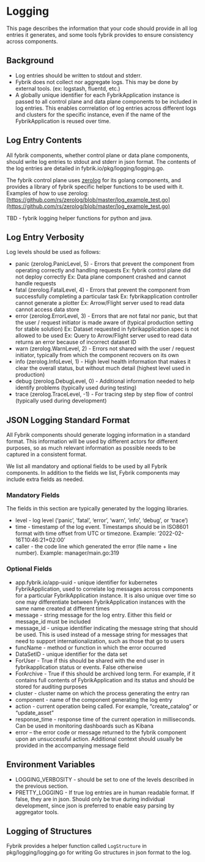 # Logging

This page describes the information that your code should provide in all log entries it generates, and some tools fybrik provides to ensure consistency across components.

## Background
* Log entries should be written to stdout and stderr.
* Fybrik does not collect nor aggregate logs.  This may be done by external tools. (ex: logstash, fluentd, etc.)
* A globally unique identifier for each FybrikApplication instance is passed to all control plane and data plane components to be included in log entries.  This enables corrrelation of log entries across different logs and clusters for the specific instance, even if the name of the FybrikApplication is reused over time.

## Log Entry Contents
All fybrik components, whether control plane or data plane components, should write log entries to stdout and stderr in json format.
The contents of the log entries are detailed in fybrik.io/pkg/logging/logging.go.

The fybrik control plane uses [zerolog](https://github.com/rs/zerolog) for its golang components, and provides a library of fybrik specific helper functions to be used with it.
Examples of how to use zerolog: [https://github.com/rs/zerolog/blob/master/log_example_test.go](https://github.com/rs/zerolog/blob/master/log_example_test.go)

TBD - fybrik logging helper functions for python and java.

## Log Entry Verbosity
Log levels should be used as follows:

- panic (zerolog.PanicLevel, 5) - Errors that prevent the component from operating correctly and handling requests
     Ex: fybrik control plane did not deploy correctly
	   Ex: Data plane component crashed and cannot handle requests
- fatal (zerolog.FatalLevel, 4) - Errors that prevent the component from successfully completing a particular task
	   Ex: fybrikapplication controller cannot generate a plotter
	   Ex: Arrow/Flight server used to read data cannot access data store
- error (zerolog.ErrorLevel, 3) - Errors that are not fatal nor panic, but that the user / request initiator is made aware of (typical production setting for stable solution)
	   Ex: Dataset requested in fybrikapplication.spec is not allowed to be used
 	   Ex: Query to Arrow/Flight server used to read data returns an error because of incorrect dataset ID
- warn (zerolog.WarnLevel, 2) - Errors not shared with the user / request initiator, typically from which the component recovers on its own
- info (zerolog.InfoLevel, 1) - High level health information that makes it clear the overall status, but without much detail (highest level used in production)
- debug (zerolog.DebugLevel, 0) - Additional information needed to help identify problems (typically used during testing)
- trace (zerolog.TraceLevel, -1) - For tracing step by step flow of control (typically used during development)

## JSON Logging Standard Format
All Fybrik components should generate logging information in a standard format. This information will be used by different actors for different purposes, so as much relevant information as possible needs to be captured in a consistent format.

We list all mandatory and optional fields to be used by all Fybrik components. In addition to the fields we list, Fybrik components may include extra fields as needed.

### Mandatory Fields
The fields in this section are typically generated by the logging libraries.

- level - log level (‘panic’, ‘fatal’, ‘error’, ‘warn’, ‘info’, ‘debug’, or ‘trace’)
- time - timestamp  of the log event.  Timestamps  should  be in ISO8601  format with  time offset from  UTC or timezone. Example: ‘2022-02-16T10:46:21+02:00’
- caller - the code line which generated the error (file name + line number). Example: manager/main.go:319

### Optional Fields
- app.fybrik.io/app-uuid - unique identifier for kubernetes FybrikApplication, used to correlate log messages across components for a particular FybrikApplication instance. It is also unique over time so one may differentiate between FybrikApplication instances with the same name created at different times
- message - string message for the log entry. Either this field or message_id must be included
- message_id - unique identifier indicating the message string that should be used. This is used instead of a message string for messages that need to support internationalization, such as those that go to users
- funcName - method or function in which the error occurred
- DataSetID - unique identifier for the data set
- ForUser - True if this should be shared with the end user in fybrikapplication status or events. False otherwise
- ForArchive - True if this should be archived long term. For example, if it contains full contents of FybrikApplication and its status and should be stored for auditing purposes
- cluster - cluster name on which the process generating the entry ran
- component - name of the component generating the log entry
- action - current operation being called. For example, “create_catalog” or “update_asset”
- response_time - response time of the current operation in milliseconds. Can be used in monitoring dashboards such as Kibana
- error – the error code or message returned to the fybrik component upon an unsuccessful action. Additional context should usually be provided in the accompanying message field

## Environment Variables
- LOGGING_VERBOSITY - should be set to one of the levels described in the previous section.  
- PRETTY_LOGGING - If true log entries are in human readable format.  If false, they are in json. Should only be true during individual development, since json is preferred to enable easy parsing by aggregator tools.

## Logging of Structures
Fybrik provides a helper function called `LogStructure` in pkg/logging/logging.go for writing Go structures in json format to the log.